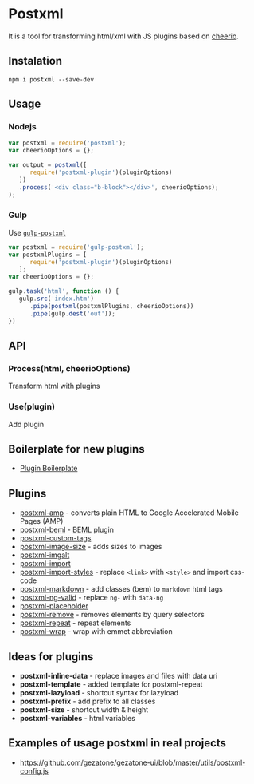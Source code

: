 # Postxml

It is a tool for transforming html/xml with JS plugins based on [cheerio](http://cheeriojs.github.io/cheerio/).

## Instalation

`npm i postxml --save-dev`

## Usage

### Nodejs
```js
var postxml = require('postxml');
var cheerioOptions = {};

var output = postxml([
      require('postxml-plugin')(pluginOptions)
   ])
   .process('<div class="b-block"></div>', cheerioOptions);
);
```

### Gulp
Use [`gulp-postxml`](https://github.com/postxml/gulp-postxml)
```js
var postxml = require('gulp-postxml');
var postxmlPlugins = [
      require('postxml-plugin')(pluginOptions)
   ];
var cheerioOptions = {};

gulp.task('html', function () {
   gulp.src('index.htm')
      .pipe(postxml(postxmlPlugins, cheerioOptions))
      .pipe(gulp.dest('out'));
})
```

## API

### Process(html, cheerioOptions)
Transform html with plugins

### Use(plugin)
Add plugin

## Boilerplate for new plugins
* [Plugin Boilerplate](https://github.com/postxml/postxml-plugin-boilerplate)

## Plugins
* [postxml-amp](https://github.com/rkazakov/postxml-amp) - converts plain HTML to Google Accelerated Mobile Pages (AMP)
* [postxml-beml](https://github.com/postxml/postxml-beml) - [BEML](https://github.com/zenwalker/node-beml) plugin
* [postxml-custom-tags](https://github.com/postxml/postxml-custom-tags)
* [postxml-image-size](https://github.com/postxml/postxml-image-size) - adds sizes to images
* [postxml-imgalt](https://github.com/postxml/postxml-imgalt)
* [postxml-import](https://github.com/postxml/postxml-import)
* [postxml-import-styles](https://github.com/postxml/postxml-import-styles) - replace `<link>` with `<style>` and import css-code
* [postxml-markdown](https://github.com/postxml/postxml-markdown) - add classes (bem) to `markdown` html tags
* [postxml-ng-valid](https://github.com/postxml/postxml-ng-valid) - replace `ng-` with `data-ng`
* [postxml-placeholder](https://github.com/postxml/postxml-placeholder)
* [postxml-remove](https://github.com/postxml/postxml-remove) - removes elements by query selectors
* [postxml-repeat](https://github.com/postxml/postxml-remove) - repeat elements
* [postxml-wrap](https://github.com/postxml/postxml-wrap) - wrap with emmet abbreviation

## Ideas for plugins
* **postxml-inline-data** - replace images and files with data uri
* **postxml-template** - added template for postxml-repeat
* **postxml-lazyload** - shortcut syntax for lazyload
* **postxml-prefix** - add prefix to all classes
* **postxml-size** - shortcut width & height
* **postxml-variables** - html variables

## Examples of usage postxml in real projects
* https://github.com/gezatone/gezatone-ui/blob/master/utils/postxml-config.js
